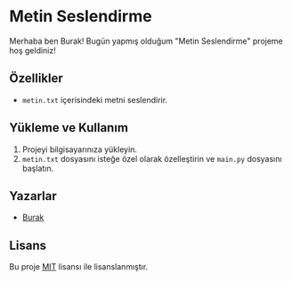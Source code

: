 # Metin Seslendirme

Merhaba ben Burak! Bugün yapmış olduğum "Metin Seslendirme" projeme hoş geldiniz!

## Özellikler

* `metin.txt` içerisindeki metni seslendirir.

## Yükleme ve Kullanım

1. Projeyi bilgisayarınıza yükleyin.
2. `metin.txt` dosyasını isteğe özel olarak özelleştirin ve `main.py` dosyasını başlatın.

## Yazarlar

- [Burak](https://github.com/Cyrussw) 

## Lisans

Bu proje [MIT](https://opensource.org/licenses/MIT) lisansı ile lisanslanmıştır.
